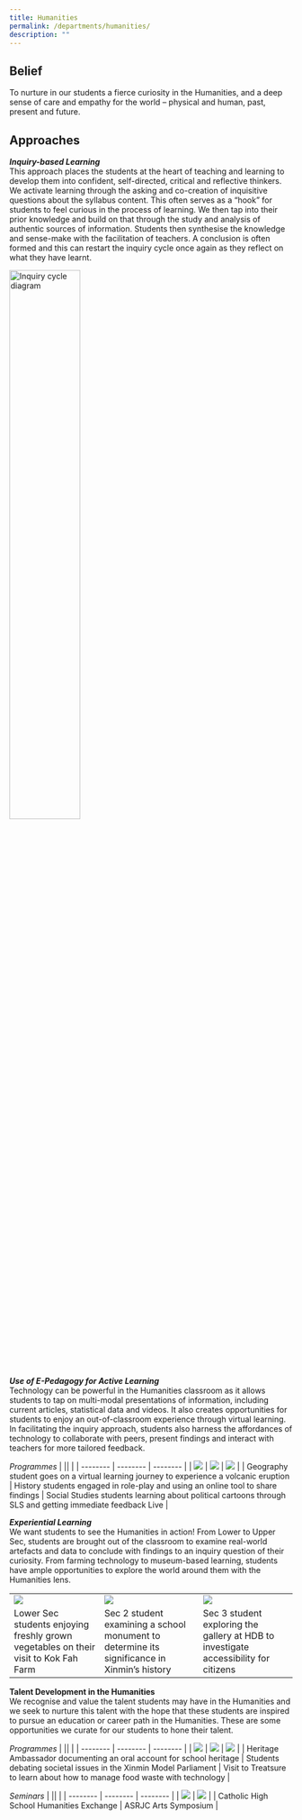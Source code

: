 ```yaml
---
title: Humanities
permalink: /departments/humanities/
description: ""
---
```

Belief
------

To nurture in our students a fierce curiosity in the Humanities, and a deep sense of care and empathy for the world – physical and human, past, present and future.

Approaches
----------

_**Inquiry-based Learning**_ <br>
This approach places the students at the heart of teaching and learning to develop them into confident, self-directed, critical and reflective thinkers. We activate learning through the asking and co-creation of inquisitive questions about the syllabus content. This often serves as a “hook” for students to feel curious in the process of learning. We then tap into their prior knowledge and build on that through the study and analysis of authentic sources of information. Students then synthesise the knowledge and sense-make with the facilitation of teachers. A conclusion is often formed and this can restart the inquiry cycle once again as they reflect on what they have learnt.

<style>  
img {  
  display: block;  
  margin-left: auto;  
  margin-right: auto;  
}  
</style>  
<img src="/images/Inquiry%20cycle%20diagram.png" alt="Inquiry cycle diagram" style="width:50%;">  
  


  

**_Use of E-Pedagogy for Active Learning_** <br>
Technology can be powerful in the Humanities classroom as it allows students to tap on multi-modal presentations of information, including current articles, statistical data and videos. It also creates opportunities for students to enjoy an out-of-classroom experience through virtual learning. In facilitating the inquiry approach, students also harness the affordances of technology to collaborate with peers, present findings and interact with teachers for more tailored feedback.

*Programmes*
| || |
| -------- | -------- | -------- |
| ![](/images/Humanities/Department_programmes/geog%20student%20on%20virtual%20lj.jpg)   | ![](/images/Humanities/Department_programmes/history%20students%20engaged%20in%20role%20play.jpg)    | ![](/images/Humanities/Department_programmes/ss%20students%20learning%20about%20political%20cartoon.jpg)   |
| Geography student goes on a virtual learning journey to experience a volcanic eruption     | History students engaged in role-play and using an online tool to share findings     | Social Studies students learning about political cartoons through SLS and getting immediate feedback Live     |


***Experiential Learning*** <br>
We want students to see the Humanities in action! From Lower to Upper Sec, students are brought out of the classroom to examine real-world artefacts and data to conclude with findings to an inquiry question of their curiosity. From farming technology to museum-based learning, students have ample opportunities to explore the world around them with the Humanities lens.

| || |
| -------- | -------- | -------- |
|  ![](/images/Humanities/Department_programmes/humanities_3.jpeg) | ![](/images/Humanities/Department_programmes/sec%202%20student%20examining%20school%20monument.jpg)   | ![](/images/Humanities/Department_programmes/humanities_7.jpeg)  |
| Lower Sec students enjoying freshly grown vegetables on their visit to Kok Fah Farm      | Sec 2 student examining a school monument to determine its significance in Xinmin’s history   | Sec 3 student exploring the gallery at HDB to investigate accessibility for citizens   |


**Talent Development in the Humanities** <br>
We recognise and value the talent students may have in the Humanities and we seek to nurture this talent with the hope that these students are inspired to pursue an education or career path in the Humanities. These are some opportunities we curate for our students to hone their talent.


*Programmes*
| || |
| -------- | -------- | -------- |
| ![](/images/Humanities/Department_programmes/humanities_8.jpeg)   | ![](/images/Humanities/Department_programmes/humanities_2.jpeg)   | ![](/images/Humanities/Department_programmes/humanities_9.jpeg)   |
| Heritage Ambassador documenting an oral account for school heritage     | Students debating societal issues in the Xinmin Model Parliament   | Visit to Treatsure to learn about how to manage food waste with technology   |


*Seminars*
| || |
| -------- | -------- | -------- |
| ![](/images/Humanities/Department_programmes/humanities_8.jpeg)   | ![](/images/Humanities/Department_programmes/humanities_2.jpeg)   |
| Catholic High School Humanities Exchange   | ASRJC Arts Symposium  | 